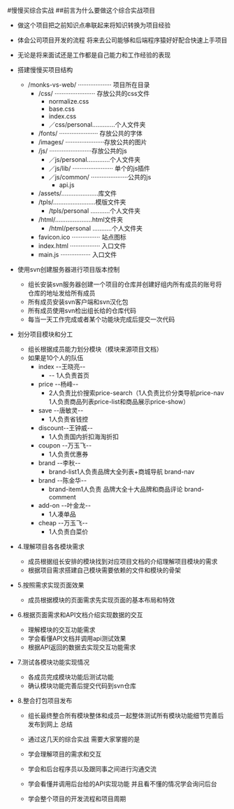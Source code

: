 #慢慢买综合实战
##前言为什么要做这个综合实战项目

+ 做这个项目把之前知识点串联起来将知识转换为项目经验 
+ 体会公司项目开发的流程 将来去公司能够和后端程序猿好好配合快速上手项目
+ 无论是将来面试还是工作都是自己能力和工作经验的表现

+  搭建慢慢买项目结构

	- /monks-vs-web/ ··················· 项目所在目录
		- /css/ ······················· 存放公共的css文件
			- normalize.css
			- base.css
			- index.css
			- ／css/personal.............个人文件夹
		-  /fonts/ ······················ 存放公共的字体
		-  /images/ ······················存放公共的图片
		-  /js/ ························存放公共的js
			- ／js/personal.............个人文件夹
			- ／js/lib/ ······················· 单个的js插件
			- ／js/common/ ·····················公共的js
				- api.js
		-  /assets/.....................库文件
		-  /tpls/........................模版文件夹
			- /tpls/personal ...........个人文件夹
		-  /html/.....................html文件夹
			- /html/personal ...........个人文件夹
		-  favicon.ico ················ 站点图标
		-  index.html ················· 入口文件
		-  main.js ················· 入口文件
+ 使用svn创建服务器进行项目版本控制

	- 组长安装svn服务器创建一个项目的仓库并创建好组内所有成员的账号将仓库的地址发给所有成员
	- 所有成员安装svn客户端和svn汉化包
	- 所有成员使用svn检出组长给的仓库代码
	- 每当一天工作完成或者某个功能块完成后提交一次代码
+ 划分项目模块和分工

	-	组长根据成员能力划分模块（模块来源项目文档）
	-	如果是10个人的队伍 
		- index 	--王晓亮--
			- -- 1人负责首页   
		- price 	--杨峰--
			- 2人负责比价搜索price-search（1人负责比价分类导航price-nav 1人负责商品列表price-list和商品展示price-show）  
		- save		--唐敏灵--
			- 1人负责省钱控		
		- discount--王钟威--
			- 1人负责国内折扣海淘折扣 
		- coupon	--万玉飞--
			- 1人负责优惠券
		- brand	--李秋--
			- brand-list1人负责品牌大全列表+商城导航 brand-nav
		- brand	--陈金华--
			- brand-item1人负责 品牌大全十大品牌和商品评论 brand-comment
		- add-on	--叶金龙--
			- 1人凑单品 
		- cheap	--万玉飞--
			- 1人负责白菜价 
			

+ 4.理解项目各各模块需求

	- 成员根据组长安排的模块找到对应项目文档的介绍理解项目模块的需求
	- 根据项目需求搭建自己模块需要依赖的文件和模块的骨架
+ 5.按照需求实现页面效果

	- 成员根据模块的页面需求先实现页面的基本布局和特效
+	6.根据页面需求和API文档介绍实现数据的交互

	- 理解模块的交互功能需求
	- 学会看懂API文档并调用api测试效果
	- 根据API返回的数据去实现交互功能需求
+	7.测试各模块功能实现情况

	- 各成员完成模块功能后测试功能
	- 确认模块功能完善后提交代码到svn仓库
+ 8.整合打包项目发布

	-	组长最终整合所有模块整体和成员一起整体测试所有模块功能细节完善后发布到网上
总结

	- 通过这几天的综合实战 需要大家掌握的是
	
	- 学会理解项目的需求和交互
	
	- 学会和后台程序员以及跟同事之间进行沟通交流
	
	- 学会看懂并调用后台给的API实现功能 并且看不懂的情况学会询问后台
	
	- 学会整个项目的开发流程和项目周期